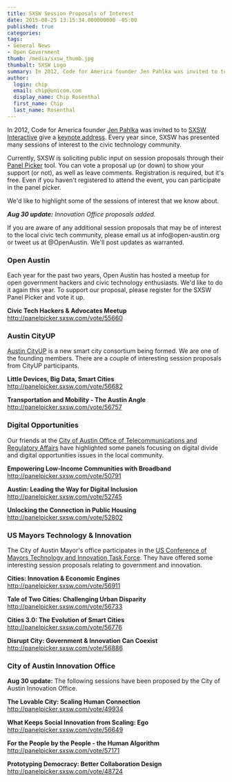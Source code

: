 ```yaml
---
title: SXSW Session Proposals of Interest
date: 2015-08-25 13:15:34.000000000 -05:00
published: true
categories:
tags:
- General News
- Open Government
thumb: /media/sxsw_thumb.jpg
thumbalt: SXSW Logo
summary: In 2012, Code for America founder Jen Pahlka was invited to to SXSW Interactive give a keynote address. Every year since, SXSW has presented many sessions of interest to the civic technology community.
author:
  login: chip
  email: chip@unicom.com
  display_name: Chip Rosenthal
  first_name: Chip
  last_name: Rosenthal
---
```

<p>In 2012, Code for America founder <a href="http://www.codeforamerica.org/blog/author/jen/">Jen Pahlka</a> was invited to to <a href="http://www.sxsw.com/interactive">SXSW Interactive</a> give a <a href="http://www.pcmag.com/article2/0,2817,2401594,00.asp">keynote address</a>. Every year since, SXSW has presented many sessions of interest to the civic technology community.</p>
<p>Currently, SXSW is soliciting public input on session proposals through their <a href="http://panelpicker.sxsw.com/">Panel Picker</a> tool. You can vote a proposal up (or down) to show your support (or not), as well as leave comments. Registration is required, but it's free. Even if you haven't registered to attend the event, you can participate in the panel picker.</p>
<p>We'd like to highlight some of the sessions of interest that we know about.</p>
<p><em><strong>Aug 30 update:</strong> Innovation Office proposals added.</em></p>
<p>If you are aware of any additional session proposals that may be of interest to the local civic tech community, please email us at info@open-austin.org or tweet us at @OpenAustin. We'll post updates as warranted.</p>
<h3>Open Austin</h3>
<p>Each year for the past two years, Open Austin has hosted a meetup for open government hackers and civic technology enthusiasts. We'd like to do it again this year. To support our proposal, please register for the SXSW Panel Picker and vote it up.</p>
<p><strong>Civic Tech Hackers &amp; Advocates Meetup</strong><br />
<a href="http://panelpicker.sxsw.com/vote/55660">http://panelpicker.sxsw.com/vote/55660</a></p>
<h3>Austin CityUP</h3>
<p><a href="http://www.austincityup.org/">Austin CityUP</a> is a new smart city consortium being formed. We are one of the founding members. There are a couple of interesting session proposals from CityUP participants.</p>
<p><strong>Little Devices, Big Data, Smart Cities</strong><br />
<a href="http://panelpicker.sxsw.com/vote/56682">http://panelpicker.sxsw.com/vote/56682</a></p>
<p><strong>Transportation and Mobility - The Austin Angle</strong><br />
<a href="http://panelpicker.sxsw.com/vote/56757">http://panelpicker.sxsw.com/vote/56757</a></p>
<h3>Digital Opportunities</h3>
<p>Our friends at the <a href="http://austintexas.gov/department/telecommunications">City of Austin Office of Telecommunications and Regulatory Affairs</a> have highlighted some panels focusing on digital divide and digital opportunities issues in the local community.</p>
<p><strong>Empowering Low-Income Communities with Broadband</strong><br />
<a href="http://panelpicker.sxsw.com/vote/50791">http://panelpicker.sxsw.com/vote/50791</a></p>
<p><strong>Austin: Leading the Way for Digital Inclusion</strong><br />
<a href="http://panelpicker.sxsw.com/vote/52745">http://panelpicker.sxsw.com/vote/52745</a></p>
<p><strong>Unlocking the Connection in Public Housing</strong><br />
<a href="http://panelpicker.sxsw.com/vote/52802">http://panelpicker.sxsw.com/vote/52802</a></p>
<h3>US Mayors Technology &amp; Innovation</h3>
<p>The City of Austin Mayor's office participates in the <a href="http://usmayors.org/innovation/pledge.htm">US Conference of Mayors Technology and Innovation Task Force</a>. They have offered some interesting session proposals relating to government and innovation.</p>
<p><strong>Cities: Innovation &amp; Economic Engines</strong><br />
<a href="http://panelpicker.sxsw.com/vote/56911">http://panelpicker.sxsw.com/vote/56911</a></p>
<p><strong>Tale of Two Cities: Challenging Urban Disparity</strong><br />
<a href="http://panelpicker.sxsw.com/vote/56733">http://panelpicker.sxsw.com/vote/56733</a></p>
<p><strong>Cities 3.0: The Evolution of Smart Cities</strong><br />
<a href="http://panelpicker.sxsw.com/vote/56776">http://panelpicker.sxsw.com/vote/56776</a></p>
<p><strong>Disrupt City: Government &amp; Innovation Can Coexist</strong><br />
<a href="http://panelpicker.sxsw.com/vote/56886">http://panelpicker.sxsw.com/vote/56886</a></p>
<h3>City of Austin Innovation Office</h3>
<p><strong>Aug 30 update:</strong> The following sessions have been proposed by the City of Austin Innovation Office.</p>
<p><strong>The Lovable City: Scaling Human Connection</strong><br />
<a href="http://panelpicker.sxsw.com/vote/49934">http://panelpicker.sxsw.com/vote/49934</a></p>
<p><strong>What Keeps Social Innovation from Scaling: Ego</strong><br />
<a href="http://panelpicker.sxsw.com/vote/56649">http://panelpicker.sxsw.com/vote/56649</a></p>
<p><strong>For the People by the People - the Human Algorithm</strong><br />
<a href="http://panelpicker.sxsw.com/vote/57171">http://panelpicker.sxsw.com/vote/57171</a></p>
<p><strong>Prototyping Democracy: Better Collaboration Design</strong><br />
<a href="http://panelpicker.sxsw.com/vote/48724">http://panelpicker.sxsw.com/vote/48724</a></p>
